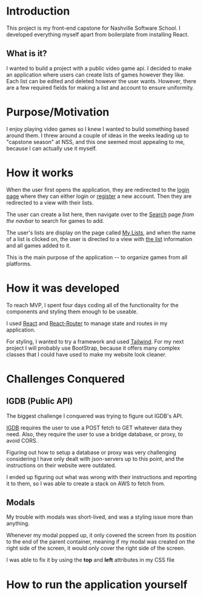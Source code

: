 # Introduction

This project is my front-end capstone for Nashville Software School.
I developed everything myself apart from boilerplate from installing React.

## What is it?

I wanted to build a project with a public video game api. I decided to make an application where users can create lists of games however they like. Each list can be edited and deleted however the user wants. However, there are a few required fields for making a list and account to ensure uniformity.

# Purpose/Motivation

I enjoy playing video games so I knew I wanted to build something based around them. I threw around a couple of ideas in the weeks leading up to "capstone season" at NSS, and this one seemed most appealing to me, because I can actually use it myself.

# How it works

When the user first opens the application, they are redirected to the [login page](https://prnt.sc/a-5fI6UpD1Hi) where they can either login or [register](https://prnt.sc/um0zDvrp7_L5) a new account. Then they are redirected to a view with their lists.

The user can create a list here, then navigate over to the [Search](https://prnt.sc/LePb0A8xCbg9) page _from the navbar_ to search for games to add.

The user's lists are display on the page called [My Lists](https://prnt.sc/opFtVQ8i5vD8), and when the name of a list is clicked on, the user is directed to a view with [the list](https://prnt.sc/x5yzBBrMBz6e) information and all games added to it.

This is the main purpose of the application -- to organize games from all platforms.

# How it was developed

To reach MVP, I spent four days coding all of the functionality for the components and styling them enough to be useable.

I used [React](https://reactjs.org/) and [React-Router](https://v5.reactrouter.com/web/guides/quick-start) to manage state and routes in my application.

For styling, I wanted to try a framework and used [Tailwind](https://tailwindcss.com/).
For my next project I will probably use BootStrap, because it offers many complex classes that I could have used to make my website look cleaner.

# Challenges Conquered

## IGDB (Public API)

The biggest challenge I conquered was trying to figure out IGDB's API.

[IGDB](https://api-docs.igdb.com/#about) requires the user to use a POST fetch to GET whatever data they need. Also, they require the user to use a bridge database, or proxy, to avoid CORS.

Figuring out how to setup a database or proxy was very challenging considering I have only dealt with json-servers up to this point, and the instructions on their website were outdated.

I ended up figuring out what was wrong with their instructions and reporting it to them, so I was able to create a stack on AWS to fetch from.

## Modals

My trouble with modals was short-lived, and was a styling issue more than anything.

Whenever my modal popped up, it only covered the screen from its position to the end of the parent container, meaning if my modal was created on the right side of the screen, it would only cover the right side of the screen.

I was able to fix it by using the **top** and **left** attributes in my CSS file

# How to run the application yourself
